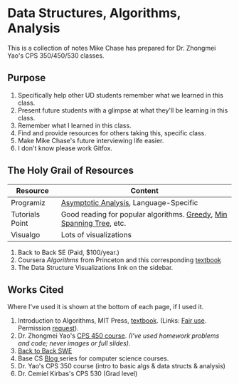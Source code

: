 # Data Structures, Algorithms, Analysis

This is a collection of notes Mike Chase has prepared for Dr. Zhongmei Yao's CPS 350/450/530 classes.&#x20;

## Purpose

1. Specifically help other UD students remember what we learned in this class.
2. Present future students with a glimpse at what they'll be learning in this class.
3. Remember what I learned in this class.
4. Find and provide resources for others taking this, specific class.
5. Make Mike Chase's future interviewing life easier.
6. I don't know please work Gitfox.

## The Holy Grail of Resources

| Resource        | Content                                                                                                                                                                                                              |
| --------------- | -------------------------------------------------------------------------------------------------------------------------------------------------------------------------------------------------------------------- |
| Programiz       | [Asymptotic Analysis](https://www.programiz.com/dsa/asymptotic-notations), Language-Specific                                                                                                                         |
| Tutorials Point | Good reading for popular algorithms. [Greedy](https://www.tutorialspoint.com/introduction-to-greedy-algorithms), [Min Spanning Tree](https://www.tutorialspoint.com/Kruskal-s-Minimum-Spanning-Tree-Algorithm), etc. |
| Visualgo        | Lots of visualizations                                                                                                                                                                                               |

1. Back to Back SE (Paid, $100/year.)
2. Coursera _Algorithms_ from Princeton and this corresponding [textbook](https://algs4.cs.princeton.edu/home/)
3. The Data Structure Visualizations link on the sidebar.

## Works Cited

Where I've used it is shown at the bottom of each page, if I used it.

1. Introduction to Algorithms, MIT Press, [textbook](https://mitpress.mit.edu/books/introduction-algorithms-third-edition). (Links: [Fair use](https://mitpress.mit.edu/sites/default/files/uploads/GuidelinesforFair%20UseMITPressMaterial-2017Revision%202.pdf). Permission [request](https://mitpress.mit.edu/sites/default/files/quicklinks/2019-03/MIT-Press-Books-Fillable-Permission-Request-Form-030119.pdf)).
2. Dr. Zhongmei Yao's [CPS 450 course](http://academic.udayton.edu/zhongmeiyao/450592.html). _(I've used homework problems and code; never images or full slides)._
3. [Back to Back SWE](https://backtobackswe.com/platform/content/quicksort/code)
4. Base CS [Blog ](https://medium.com/basecs)series for computer science courses.
5. Dr. Yao's CPS 350 course (intro to basic algs & data structs & analysis)
6. Dr. Cemiel Kirbas's CPS 530 (Grad level)
